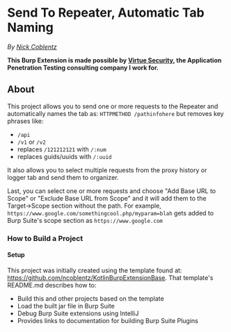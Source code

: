 # Send To Repeater, Automatic Tab Naming

_By [Nick Coblentz](https://www.linkedin.com/in/ncoblentz/)_

__This Burp Extension is made possible by [Virtue Security](https://www.virtuesecurity.com), the Application Penetration Testing consulting company I work for.__

## About

This project allows you to send one or more requests to the Repeater and automatically names the tab as:
`HTTPMETHOD /pathinfohere` but removes key phrases like:
- `/api`
- `/v1` or `/v2`
- replaces `/121212121` with `/:num`
- replaces guids/uuids with `/:uuid`

It also allows you to select multiple requests from the proxy history or logger tab and send them to organizer.

Last, you can select one or more requests and choose "Add Base URL to Scope" or "Exclude Base URL from Scope" and it will add them to the Target->Scope section without the path. For example, `https://www.google.com/somethingcool.php/myparam=blah` gets added to Burp Suite's scope section as `https://www.google.com` 

### How to Build a Project

#### Setup

This project was initially created using the template found at: https://github.com/ncoblentz/KotlinBurpExtensionBase. That template's README.md describes how to:
- Build this and other projects based on the template
- Load the built jar file in Burp Suite
- Debug Burp Suite extensions using IntelliJ
- Provides links to documentation for building Burp Suite Plugins